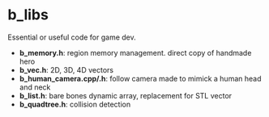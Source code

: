 # b_libs
Essential or useful code for game dev.

* **b_memory.h**: region memory management. direct copy of handmade hero
* **b_vec.h**: 2D, 3D, 4D vectors
* **b_human_camera.cpp/.h**: follow camera made to mimick a human head and neck
* **b_list.h**: bare bones dynamic array, replacement for STL vector
* **b_quadtree.h**: collision detection
